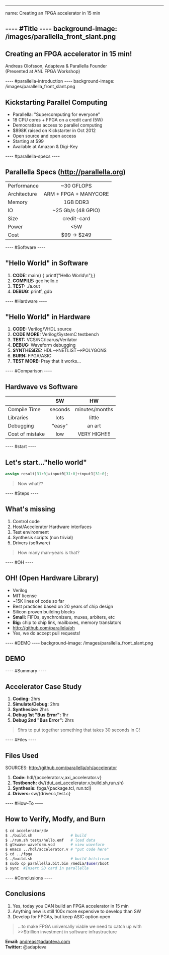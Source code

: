 ----  ----
name: Creating an FPGA accelerator in 15 min

---- #Title ----
background-image:  /images/parallella_front_slant.png
----

## Creating an FPGA accelerator in 15 min!
Andreas Olofsson,  Adapteva & Parallella Founder  
(Presented at ANL FPGA Workshop)   

---- #parallella-introduction ----
background-image:  /images/parallella_front_slant.png

## Kickstarting Parallel Computing
* Parallella: "Supercomputing for everyone"
* 18 CPU cores + FPGA on a credit card (5W) 
* Democratizes access to parallel computing
* $898K raised on Kickstarter in Oct 2012
* Open source and open access
* Starting at $99
* Available at Amazon & Digi-Key

---- #parallella-specs ----

## Parallella Specs (http://parallella.org)

|                        |                        |
|----------------------  |:----------------------:|
| Performance            | ~30 GFLOPS             |
| Architecture           | ARM + FPGA + MANYCORE  |
| Memory                 |  1GB DDR3              |
| IO                     | ~25 Gb/s (48 GPIO)     |
| Size                   | credit-card            |
| Power                  | <5W                    |
| Cost                   | $99 -> $249            |

---- #Software ----

## "Hello World" in Software

1. **CODE:** main() { printf("Hello World\n");}
2. **COMPILE:** gcc hello.c
3. **TEST:** ./a.out
3. **DEBUG:** printf, gdb

---- #Hardware ----

## "Hello World" in Hardware

1. **CODE:** Verilog/VHDL source
2. **CODE MORE:** Verilog/SystemC testbench
3. **TEST:** VCS/NC/Icarus/Verilator
4. **DEBUG:** Waveform debugging
5. **SYNTHESIZE:** HDL-->NETLIST-->POLYGONS
6. **BURN:** FPGA/ASIC
7. **TEST MORE:** Pray that it works...

---- #Comparison ----

## Hardwave vs Software
|                 | SW         |   HW            |
|---------------- |:----------:|:---------------:|
| Compile Time    | seconds    | minutes/months  |
| Libraries       | lots       | little          |
| Debugging       | "easy"     | an art          |
| Cost of mistake | low        | VERY HIGH!!!!   |

---- #start ----

## Let's start..."hello world"

```verilog
assign result[31:0]=input0[31:0]+input1[31:0];
```

> Now what??

---- #Steps ----

## What's missing
1. Control code
2. Host/Accelerator Hardware interfaces
3. Test environment
4. Synthesis scripts (non trivial)
5. Drivers (software)

> How many man-years is that?

---- #OH ----

## OH! (Open Hardware Library)

* Verilog
* MIT license
* ~15K lines of code so far
* Best practices based on 20 years of chip design
* Silicon proven building blocks
* **Small:** FIFOs, synchronizers, muxes, arbiters, etc
* **Big:** chip to chip link, mailboxes, memory translators
* http://github.com/parallela/oh
* Yes, we do accept pull requests!



---- #DEMO ----
background-image:  /images/parallella_front_slant.png

## DEMO

---- #Summary ----

## Accelerator Case Study

1. **Coding:**         2hrs
2. **Simulate/Debug:** 2hrs
3. **Synthesize:**     2hrs
4. **Debug 1st "Bus Error":** 1hr
5. **Debug 2nd "Bus Error":** 2hrs

> 9hrs to put together something that takes 30 seconds in C!

---- #Files ----

## Files Used

SOURCES: http://github.com/parallella/oh/accelerator

1. **Code:** hdl/{accelerator.v,axi_accelerator.v}
2. **Testbench:** dv/{dut_axi_accelerator.v,build.sh,run.sh}
3. **Synthesis:** fpga/{package.tcl, run.tcl}
4. **Drivers:** sw/{driver.c,test.c}

---- #How-To ----

## How to Verify, Modfy, and Burn

```sh
$ cd accelerator/dv
$ ./build.sh                 # build 
$ ./run.sh tests/hello.emf   # load data
$ gtkwave waveform.vcd       # view waveform
$ emacs ../hdl/accelerator.v # "put code here"
$ cd ../fpga
$ ./build.sh                 # build bitstream
$ sudo cp parallella.bit.bin /media/$user/boot
$ sync  #Insert SD card in parallella
```

---- #Conclusions ----

## Conclusions

1. Yes, today you CAN build an FPGA accelerator in 15 min
2. Anything new is still 100x more expensive to develop than SW
3. Develop for FPGAs, but keep ASIC option open

> ...to make FPGA universally viable we need to catch up with >>$trillion investment in software infrastructure

**Email:** andreas@adapteva.com  
**Twitter:** @adapteva
















